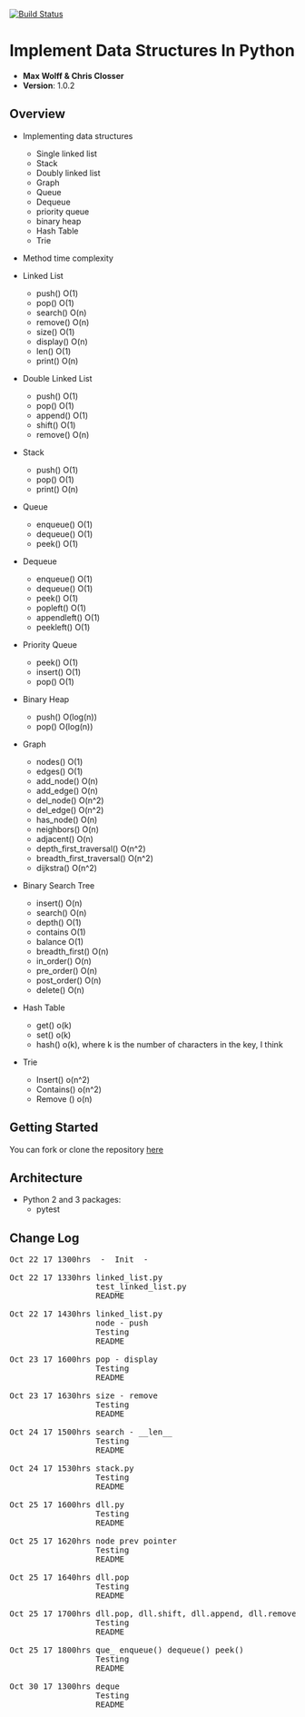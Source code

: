 [![Build Status](https://travis-ci.org/maxawolff/data-structures.svg?branch=master)](https://travis-ci.org/maxawolff/data-structures)

# Implement Data Structures In Python

- **Max Wolff & Chris Closser**
- **Version**: 1.0.2

## Overview
<!-- Provide a high level overview of what this application is and why you are building it, beyond the fact that it's an assignment for a Code Fellows 401 class. (i.e. What's your problem domain?) -->
- Implementing data structures
  - Single linked list
  - Stack
  - Doubly linked list
  - Graph
  - Queue
  - Dequeue
  - priority queue
  - binary heap
  - Hash Table
  - Trie
- Method time complexity

- Linked List
  - push() O(1)
  - pop() O(1)
  - search() O(n)
  - remove() O(n)
  - size() O(1)
  - display() O(n)
  - len() O(1)
  - print() O(n)
- Double Linked List
  - push() O(1)
  - pop() O(1)
  - append() O(1)
  - shift() O(1)
  - remove() O(n)
- Stack
  - push() O(1)
  - pop() O(1)
  - print() O(n)
- Queue
  - enqueue() O(1)
  - dequeue() O(1)
  - peek() O(1)
- Dequeue
  - enqueue() O(1)
  - dequeue() O(1)
  - peek() O(1)
  - popleft() O(1)
  - appendleft() O(1)
  - peekleft() O(1)
- Priority Queue
  - peek() O(1)
  - insert() O(1)
  - pop() O(1)
- Binary Heap
  - push() O(log(n))
  - pop() O(log(n))
- Graph
  - nodes() O(1)
  - edges() O(1)
  - add_node() O(n)
  - add_edge() O(n)
  - del_node() O(n^2)
  - del_edge() O(n^2)
  - has_node() O(n)
  - neighbors() O(n)
  - adjacent() O(n)
  - depth_first_traversal() O(n^2)
  - breadth_first_traversal() O(n^2)
  - dijkstra() O(n^2)
- Binary Search Tree
  - insert() O(n)
  - search() O(n)
  - depth() O(1)
  - contains O(1)
  - balance O(1)
  - breadth_first() O(n)
  - in_order() O(n)
  - pre_order() O(n)
  - post_order() O(n)
  - delete() O(n)
- Hash Table
  - get() o(k)
  - set() o(k)
  - hash() o(k), where k is the number of characters in the key, I think
- Trie
  - Insert() o(n^2)
  - Contains() o(n^2)
  - Remove () o(n)

## Getting Started
<!-- What are the steps that a user must take in order to build this app on their own machine and get it running? -->
  You can fork or clone the repository [here](https://github.com/maxawolff/data-structures)

## Architecture
<!-- Provide a detailed description of the application design. What technologies (languages, libraries, etc) you're using, and any other relevant design information. -->
- Python 2 and 3 packages:
  - pytest

## Change Log
<!-- Use this are to document the iterative changes made to your application as each feature is successfully implemented. Use time stamps. Here's an example:

01-01-2001 4:59pm - Added functionality to add and delete some things.
-->
<pre>Oct 22 17 1300hrs&ensp;&ensp;-&ensp;&ensp;Init&ensp;&ensp;-  

Oct 22 17 1330hrs linked_list.py
                  test_linked_list.py
                  README

Oct 22 17 1430hrs linked_list.py
                  node - push
                  Testing
                  README

Oct 23 17 1600hrs pop - display
                  Testing
                  README

Oct 23 17 1630hrs size - remove
                  Testing
                  README

Oct 24 17 1500hrs search - __len__
                  Testing
                  README

Oct 24 17 1530hrs stack.py
                  Testing
                  README

Oct 25 17 1600hrs dll.py
                  Testing
                  README

Oct 25 17 1620hrs node prev pointer
                  Testing
                  README

Oct 25 17 1640hrs dll.pop
                  Testing
                  README

Oct 25 17 1700hrs dll.pop, dll.shift, dll.append, dll.remove
                  Testing
                  README

Oct 25 17 1800hrs que_ enqueue() dequeue() peek()
                  Testing
                  README

Oct 30 17 1300hrs deque
                  Testing
                  README
</pre>